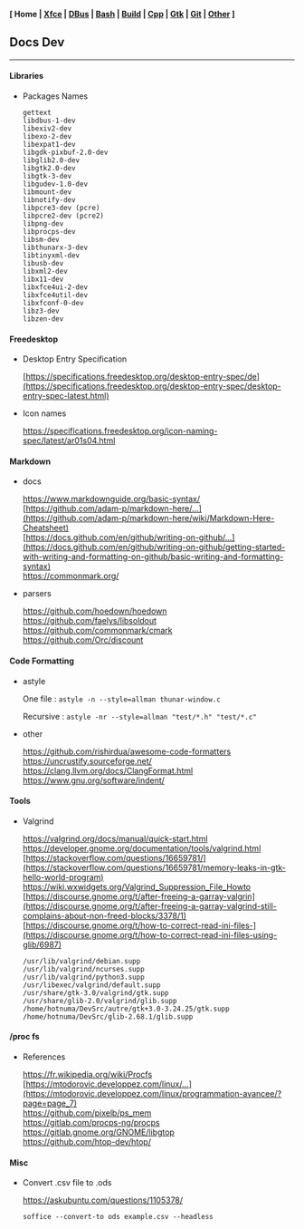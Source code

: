 **[ Home | [Xfce](05-Xfce.html) | [DBus](10-DBus.html) | [Bash](15-Bash.html) | [Build](20-Build.html) | [Cpp](25-Cpp.html) | [Gtk](30-Gtk.html) | [Git](35-Git.html) | [Other](99-Other.html) ]**

## Docs Dev

---

#### Libraries

* Packages Names

    ```
    gettext
    libdbus-1-dev
    libexiv2-dev
    libexo-2-dev
    libexpat1-dev
    libgdk-pixbuf-2.0-dev
    libglib2.0-dev
    libgtk2.0-dev
    libgtk-3-dev
    libgudev-1.0-dev
    libmount-dev
    libnotify-dev
    libpcre3-dev (pcre)
    libpcre2-dev (pcre2)
    libpng-dev
    libprocps-dev
    libsm-dev
    libthunarx-3-dev
    libtinyxml-dev
    libusb-dev
    libxml2-dev
    libx11-dev
    libxfce4ui-2-dev
    libxfce4util-dev
    libxfconf-0-dev
    libz3-dev
    libzen-dev
    ```



#### Freedesktop

* Desktop Entry Specification
    
    [https://specifications.freedesktop.org/desktop-entry-spec/de](https://specifications.freedesktop.org/desktop-entry-spec/desktop-entry-spec-latest.html)  

* Icon names
    
    https://specifications.freedesktop.org/icon-naming-spec/latest/ar01s04.html  



#### Markdown

* docs
    
    https://www.markdownguide.org/basic-syntax/  
    [https://github.com/adam-p/markdown-here/...](https://github.com/adam-p/markdown-here/wiki/Markdown-Here-Cheatsheet)  
    [https://docs.github.com/en/github/writing-on-github/...](https://docs.github.com/en/github/writing-on-github/getting-started-with-writing-and-formatting-on-github/basic-writing-and-formatting-syntax)  
    https://commonmark.org/  

* parsers
    
    https://github.com/hoedown/hoedown  
    https://github.com/faelys/libsoldout  
    https://github.com/commonmark/cmark  
    https://github.com/Orc/discount  



#### Code Formatting

* astyle
    
    One file : `astyle -n --style=allman thunar-window.c`

    Recursive : `astyle -nr --style=allman "test/*.h" "test/*.c"`

* other
    
    https://github.com/rishirdua/awesome-code-formatters  
    https://uncrustify.sourceforge.net/  
    https://clang.llvm.org/docs/ClangFormat.html  
    https://www.gnu.org/software/indent/  


#### Tools

* Valgrind
    
    https://valgrind.org/docs/manual/quick-start.html  
    https://developer.gnome.org/documentation/tools/valgrind.html  
    [https://stackoverflow.com/questions/16659781/](https://stackoverflow.com/questions/16659781/memory-leaks-in-gtk-hello-world-program)  
    https://wiki.wxwidgets.org/Valgrind_Suppression_File_Howto  
    [https://discourse.gnome.org/t/after-freeing-a-garray-valgrin](https://discourse.gnome.org/t/after-freeing-a-garray-valgrind-still-complains-about-non-freed-blocks/3378/1)  
    [https://discourse.gnome.org/t/how-to-correct-read-ini-files-](https://discourse.gnome.org/t/how-to-correct-read-ini-files-using-glib/6987)  
    
    ```
    /usr/lib/valgrind/debian.supp
    /usr/lib/valgrind/ncurses.supp
    /usr/lib/valgrind/python3.supp
    /usr/libexec/valgrind/default.supp
    /usr/share/gtk-3.0/valgrind/gtk.supp
    /usr/share/glib-2.0/valgrind/glib.supp
    /home/hotnuma/DevSrc/autre/gtk+3.0-3.24.25/gtk.supp
    /home/hotnuma/DevSrc/glib-2.68.1/glib.supp
    ```



#### /proc fs

* References
    
    https://fr.wikipedia.org/wiki/Procfs  
    [https://mtodorovic.developpez.com/linux/...](https://mtodorovic.developpez.com/linux/programmation-avancee/?page=page_7)  
    https://github.com/pixelb/ps_mem  
    https://gitlab.com/procps-ng/procps  
    https://gitlab.gnome.org/GNOME/libgtop  
    https://github.com/htop-dev/htop/  
    


#### Misc

* Convert .csv file to .ods
    
    https://askubuntu.com/questions/1105378/  
    
    `soffice --convert-to ods example.csv --headless`


